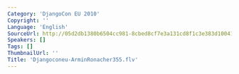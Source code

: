 ```yaml
---
Category: 'DjangoCon EU 2010'
Copyright: ''
Language: 'English'
SourceUrl: http://05d2db1380b6504cc981-8cbed8cf7e3a131cd8f1c3e383d10041.r93.cf2.rackcdn.com/djangocon-eu-2010/Djangoconeu-ArminRonacher355.flv
Speakers: []
Tags: []
ThumbnailUrl: ''
Title: 'Djangoconeu-ArminRonacher355.flv'
---
```

